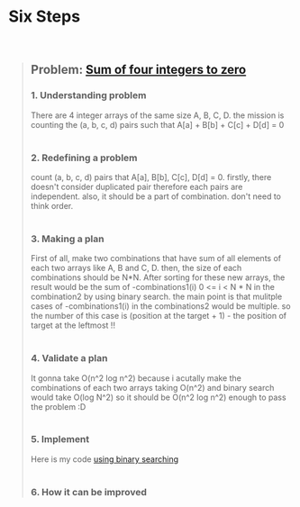 # Six Steps
<br />

> ## Problem: [Sum of four integers to zero](https://www.acmicpc.net/problem/7453)
>
> ### 1. Understanding problem
>  There are 4 integer arrays of the same size A, B, C, D. the mission is counting the (a, b, c, d) pairs 
  such that A[a] + B[b] + C[c] + D[d] = 0 
> <br />
> <br />
> ### 2. Redefining a problem
>  count (a, b, c, d) pairs that A[a], B[b], C[c], D[d] = 0. firstly, there doesn't consider duplicated pair
  therefore each pairs are independent. also, it should be a part of combination. don't need to think order.
> <br />
> <br />
> ### 3. Making a plan
>  First of all, make two combinations that have sum of all elements of each two arrays like A, B and C, D.
  then, the size of each combinations should be N\*N. After sorting for these new arrays, the result would be 
  the sum of -combinations1(i) 0 <= i < N * N in the combination2 by using binary search. the main point is that 
  mulitple cases of -combinations1(i) in the combinations2 would be multiple. so the number of this case is 
  (position at the target + 1) - the position of target at the leftmost !!
> <br />
> <br />
> ### 4. Validate a plan
>  It gonna take O(n^2 log n^2) because i acutally make the combinations of each two arrays taking O(n^2) and binary search 
  would take O(log N^2) so it should be O(n^2 log n^2) enough to pass the problem :D
> <br />
> <br />
>
> ### 5. Implement
>  Here is my code [using binary searching](https://github.com/DevStevenLee/Algorithm/blob/master/BinarySearch/SumOfFourIntegersToZero_7453/SumOfFourIntegersToZero_7453.java)
> <br /> 
> <br />
> ### 6. How it can be improved
>
>
>

